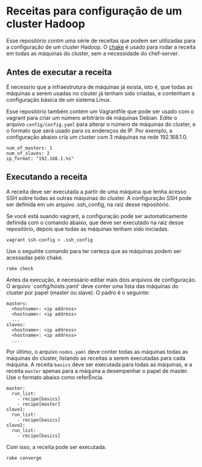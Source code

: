 # Receitas para configuração de um cluster Hadoop

Esse repositório contm uma série de receitas que podem ser utilizadas para a
configuração de um cluster Hadoop. O [chake](https://github.com/terceiro/chake) é
usado para rodar a receita em todas as máquinas do cluster, sem a necessidade do
chef-server.

## Antes de executar a receita

É necessrio que a infraestrutura de máquinas já exista, isto é, que todas as máquinas
a serem usadas no clsuter já tenham sido criadas, e contenham a configuração básica de
um sistema Linux.

Esse repositório também contém um Vagrantfile que pode ser usado com o vagrant para
criar um número arbitrário de máquinas Debian. Edite o arquivo `config/config.yaml` para
alterar o número de máquinas do cluster, e o formato que será usado para os endereços de IP.
Por exemplo, a configuração abaixo cria um cluster com 3 máquinas na rede 192.168.1.0.

```
num_of_masters: 1
num_of_slaves: 2
ip_format: "192.168.1.%s"
```

## Executando a receita

A receita deve ser executada a partir de uma máquina que tenha acesso SSH sobre todas as
outras máquinas do cluster. A configuração SSH pode ser definida em um arquivo .ssh_config,
na raiz desse repositório.

Se você está suando vagrant, a configuração pode ser automaticamente definida com o comando
abaixo, que deve ser executado na raiz desse repositório, depois que todas as máquinas tenham
sido iniciadas.

```
vagrant ssh-config > .ssh_config
```

Use o seguinte comando para ter certeza que as máquinas podem ser acessadas pelo chake.

```
rake check
```

Antes da execução, é necessário editar mais dois arquivos de configuração. O arquivo `config/hosts.yaml'
deve conter uma lista das máquinas do cluster por papel (master ou slave). O padro é o seguinte:
```
masters:
  <hostname>: <ip address>
  <hostname>: <ip address>
  ...
slaves:
  <hostname>: <ip address>
  <hostname>: <ip address>
  ...
```

Por último, o arquivo `nodes.yaml` deve conter todas as máquinas todas as máquinas do cluster, listando as
receitas a serem executadas para cada máquina. A receita `basics` deve ser executada para todas as máquinas,
e a receita `master` apenas para a máquina a desempenhar o papel de master. Use o formato abaixo como
referÊncia.
```
master:
  run_list:
    - recipe[basics]
    - recipe[master]
slave1:
  run_list:
    - recipe[basics]
slave2:
  run_list:
    - recipe[basics]
```

Com isso, a receita pode ser executada.

```
rake converge
```
